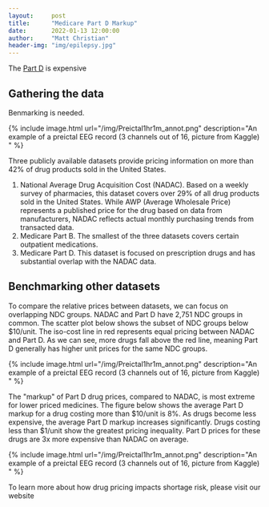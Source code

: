 ```yaml
---
layout:     post
title:      "Medicare Part D Markup"
date:       2022-01-13 12:00:00
author:     "Matt Christian"
header-img: "img/epilepsy.jpg"
---
```

The [Part D](http://www.kaggle.com/c/seizure-prediction) is expensive

<!--more-->

## Gathering the data
Benmarking is needed. 

{% include image.html url="/img/Preictal1hr1m_annot.png" description="An example of a preictal EEG record (3 channels out of 16, picture from Kaggle) " %}

Three publicly available datasets provide pricing information on more than 42% of drug products sold in the United States.
1) National Average Drug Acquisition Cost (NADAC). Based on a weekly survey of pharmacies, this dataset covers over 29% of all drug products sold in the United States. While AWP (Average Wholesale Price) represents a published price for the drug based on data from manufacturers, NADAC reflects actual monthly purchasing trends from transacted data.
2) Medicare Part B. The smallest of the three datasets covers certain outpatient medications.
3) Medicare Part D. This dataset is focused on prescription drugs and has substantial overlap with the NADAC data.

## Benchmarking other datasets
To compare the relative prices between datasets, we can focus on overlapping NDC groups. NADAC and Part D have 2,751 NDC groups in common. The scatter plot below shows the subset of NDC groups below $10/unit. The iso-cost line in red represents equal pricing between NADAC and Part D. As we can see, more drugs fall above the red line, meaning Part D generally has higher unit prices for the same NDC groups.

{% include image.html url="/img/Preictal1hr1m_annot.png" description="An example of a preictal EEG record (3 channels out of 16, picture from Kaggle) " %}

The "markup" of Part D drug prices, compared to NADAC, is most extreme for lower priced medicines. The figure below shows the average Part D markup for a drug costing more than $10/unit is 8%. As drugs become less expensive, the average Part D markup increases significantly. Drugs costing less than $1/unit show the greatest pricing inequality. Part D prices for these drugs are 3x more expensive than NADAC on average.

{% include image.html url="/img/Preictal1hr1m_annot.png" description="An example of a preictal EEG record (3 channels out of 16, picture from Kaggle) " %}

To learn more about how drug pricing impacts shortage risk, please visit our website